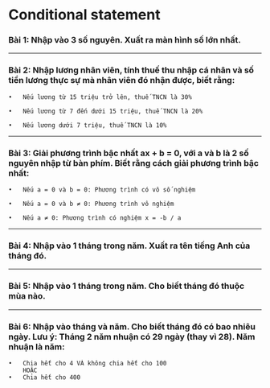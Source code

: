 # Conditional statement

### Bài 1: Nhập vào 3 số nguyên. Xuất ra màn hình số lớn nhất.
---

### Bài 2: Nhập lương nhân viên, tính thuế thu nhập cá nhân và số tiền lương thực sự mà nhân viên đó nhận được, biết rằng:

	•	Nếu lương từ 15 triệu trở lên, thuế TNCN là 30%

	•	Nếu lương từ 7 đến dưới 15 triệu, thuế TNCN là 20%

	•	Nếu lương dưới 7 triệu, thuế TNCN là 10%
---

### Bài 3: Giải phương trình bậc nhất ax + b = 0, với a và b là 2 số nguyên nhập từ bàn phím. Biết rằng cách giải phương trình bậc nhất:

	•	Nếu a = 0 và b = 0: Phương trình có vô số nghiệm

	•	Nếu a = 0 và b ≠ 0: Phương trình vô nghiệm

	•	Nếu a ≠ 0: Phương trình có nghiệm x = -b / a
---

### Bài 4: Nhập vào 1 tháng trong năm. Xuất ra tên tiếng Anh của tháng đó.
---

### Bài 5: Nhập vào 1 tháng trong năm. Cho biết tháng đó thuộc mùa nào.
---

### Bài 6: Nhập vào tháng và năm. Cho biết tháng đó có bao nhiêu ngày. Lưu ý: Tháng 2 năm nhuận có 29 ngày (thay vì 28). Năm nhuận là năm:

	•	Chia hết cho 4 VÀ không chia hết cho 100
		HOẶC
	•	Chia hết cho 400
